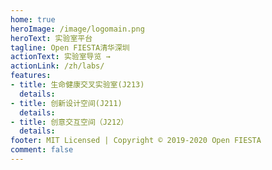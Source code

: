```yaml
---
home: true
heroImage: /image/logomain.png
heroText: 实验室平台
tagline: Open FIESTA清华深圳
actionText: 实验室导览 →
actionLink: /zh/labs/
features:
- title: 生命健康交叉实验室(J213)
  details: 
- title: 创新设计空间(J211)
  details: 
- title: 创意交互空间（J212）
  details: 
footer: MIT Licensed | Copyright © 2019-2020 Open FIESTA
comment: false
---
```


